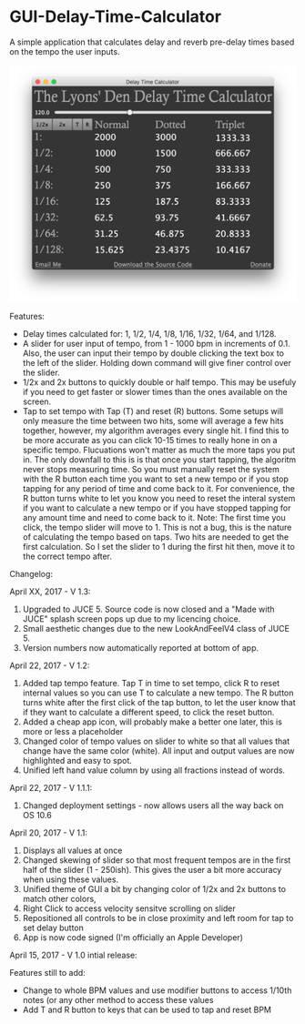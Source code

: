 # GUI-Delay-Time-Calculator
A simple application that calculates delay and reverb pre-delay times based on the tempo the user inputs.

![alt tag](https://github.com/JosephTLyons/GUI-Delay-Time-Calculator/blob/master/Delay%20Time%20Calculator%20GUI.png)

Features:
* Delay times calculated for: 1, 1/2, 1/4, 1/8, 1/16, 1/32, 1/64, and 1/128.
* A slider for user input of tempo, from 1 - 1000 bpm in increments of 0.1.  Also, the user can input their tempo by double clicking the text box to the left of the slider.  Holding down command will give finer control over the slider.
* 1/2x and 2x buttons to quickly double or half tempo.  This may be usefuly if you need to get faster or slower times than the ones available on the screen.
* Tap to set tempo with Tap (T) and reset (R) buttons.  Some setups will only measure the time between two hits, some will average a few hits together, however, my algorithm averages every single hit.  I find this to be more accurate as you can click 10-15 times to really hone in on a specific tempo.  Flucuations won't matter as much the more taps you put in.  The only downfall to this is is that once you start tapping, the algoritm never stops measuring time.  So you must manually reset the system with the R button each time you want to set a new tempo or if you stop tapping for any period of time and come back to it.  For convenience, the R button turns white to let you know you need to reset the interal system if you want to calculate a new tempo or if you have stopped tapping for any amount time and need to come back to it. Note: The first time you click, the tempo slider will move to 1.  This is not a bug, this is the nature of calculating the tempo based on taps.  Two hits are needed to get the first calculation.  So I set the slider to 1 during the first hit then, move it to the correct tempo after.

Changelog:

April XX, 2017 - V 1.3:
1.  Upgraded to JUCE 5.  Source code is now closed and a "Made with JUCE" splash screen pops up due to my licencing choice.
2.  Small aesthetic changes due to the new LookAndFeelV4 class of JUCE 5.
3.  Version numbers now automatically reported at bottom of app.

April 22, 2017 - V 1.2:
1. Added tap tempo feature.  Tap T in time to set tempo, click R to reset internal values so you can use T to calculate a new tempo.  The R button turns white after the first click of the tap button, to let the user know that if they want to calculate a different speed, to click the reset button.
3. Added a cheap app icon, will probably make a better one later, this is more or less a placeholder
3. Changed color of tempo values on slider to white so that all values that change have the same color (white).  All input and output values are now highlighted and easy to spot.
4. Unified left hand value column by using all fractions instead of words.

April 22, 2017 - V 1.1.1:
1. Changed deployment settings - now allows users all the way back on OS 10.6

April 20, 2017 - V 1.1:
1. Displays all values at once
2. Changed skewing of slider so that most frequent tempos are in the first half of the slider (1 - 250ish).  This gives the user a bit more accuracy when using these values.
3. Unified theme of GUI a bit by changing color of 1/2x and 2x buttons to match other colors,
4. Right Click to access velocity sensitve scrolling on slider
5. Repositioned all controls to be in close proximity and left room for tap to set delay button
6. App is now code signed (I'm officially an Apple Developer)

April 15, 2017 - V 1.0 intial release:

Features still to add:

* Change to whole BPM values and use modifier buttons to access 1/10th notes (or any other method to access these values
* Add T and R button to keys that can be used to tap and reset BPM
